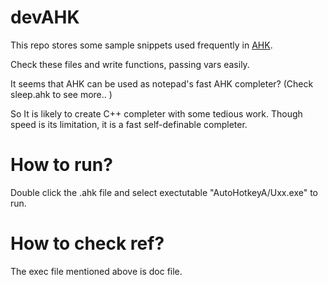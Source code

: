 # devAHK
This repo stores some sample snippets used frequently in [AHK](http://www.ahkscript.org/).
>
Check these files and write functions, passing vars easily.
>
It seems that AHK can be used as notepad's fast AHK completer? (Check sleep.ahk to see more.. )
>
So It is likely to create C++ completer with some tedious work. Though speed is its limitation, it is a fast self-definable completer.

How to run?
=
Double click the .ahk file and select exectutable "AutoHotkeyA/Uxx.exe" to run.

How to check ref?
=
The exec file mentioned above is doc file.
